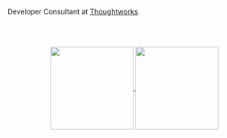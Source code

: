 
Developer Consultant at <a href="https://www.thoughtworks.com">Thoughtworks</a>

<br />
<br />

<p align="center">
  <a href="https://github.com/caiofsr/github-readme-stats">
    <img
      align="center"
      height="165"
      src="https://github-readme-stats.vercel.app/api?username=caiofsr&count_private=true&show_icons=true&custom_title=Github%20Status&hide=issues&theme=dark"
    />
  </a>
  
  <a href="https://github.com/caiofsr/github-readme-stats">
    <img
      align="center"
      height="165"
      src="https://github-readme-stats.vercel.app/api/top-langs/?username=caiofsr&&layout=compact&theme=dark"
    />
  </a>
</p>
